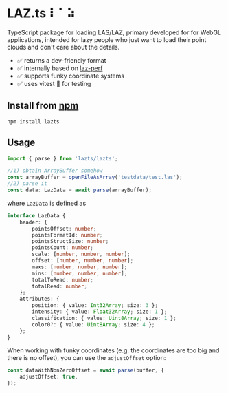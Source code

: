 # LAZ.ts ⠇⠁⠵

TypeScript package for loading LAS/LAZ, primary developed for for WebGL applications, intended for lazy people who just want to load their point clouds and don't care about the details.

-   ✅ returns a dev-friendly format
-   ✅ internally based on [laz-perf](https://github.com/hobuinc/laz-perf)
-   ✅ supports funky coordinate systems
-   ✅ uses vitest 🧪 for testing

## Install from [npm](https://www.npmjs.com/package/lazts)

```
npm install lazts
```

## Usage

```ts
import { parse } from 'lazts/lazts';

//1) obtain ArrayBuffer somehow
const arrayBuffer = openFileAsArray('testdata/test.las');
//2) parse it
const data: LazData = await parse(arrayBuffer);
```

where `LazData` is defined as

```ts
interface LazData {
    header: {
        pointsOffset: number;
        pointsFormatId: number;
        pointsStructSize: number;
        pointsCount: number;
        scale: [number, number, number];
        offset: [number, number, number];
        maxs: [number, number, number];
        mins: [number, number, number];
        totalToRead: number;
        totalRead: number;
    };
    attributes: {
        position: { value: Int32Array; size: 3 };
        intensity: { value: Float32Array; size: 1 };
        classification: { value: Uint8Array; size: 1 };
        color0?: { value: Uint8Array; size: 4 };
    };
}
```

When working with funky coordinates (e.g. the coordinates are too big and there is no offset), you can use the `adjustOffset` option:

```ts
const dataWithNonZeroOffset = await parse(buffer, {
    adjustOffset: true,
});
```
